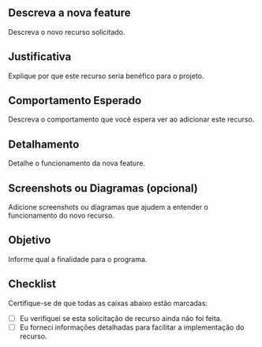 ## Descreva a nova feature

Descreva o novo recurso solicitado.

## Justificativa

Explique por que este recurso seria benéfico para o projeto.

## Comportamento Esperado

Descreva o comportamento que você espera ver ao adicionar este recurso.

## Detalhamento

Detalhe o funcionamento da nova feature.

## Screenshots ou Diagramas (opcional)

Adicione screenshots ou diagramas que ajudem a entender o funcionamento do novo recurso.

## Objetivo

Informe qual a finalidade para o programa.

## Checklist

Certifique-se de que todas as caixas abaixo estão marcadas:

- [ ] Eu verifiquei se esta solicitação de recurso ainda não foi feita.
- [ ] Eu forneci informações detalhadas para facilitar a implementação do recurso.

